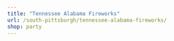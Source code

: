 ```yaml
---
title: "Tennessee Alabama Fireworks"
url: /south-pittsburgh/tennessee-alabama-fireworks/
shop: party
---
```

